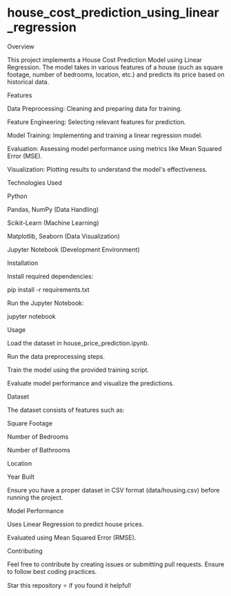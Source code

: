 # house_cost_prediction_using_linear_regression
Overview

This project implements a House Cost Prediction Model using Linear Regression. The model takes in various features of a house (such as square footage, number of bedrooms, location, etc.) and predicts its price based on historical data.

Features

Data Preprocessing: Cleaning and preparing data for training.

Feature Engineering: Selecting relevant features for prediction.

Model Training: Implementing and training a linear regression model.

Evaluation: Assessing model performance using metrics like Mean Squared Error (MSE).

Visualization: Plotting results to understand the model's effectiveness.

Technologies Used

Python

Pandas, NumPy (Data Handling)

Scikit-Learn (Machine Learning)

Matplotlib, Seaborn (Data Visualization)

Jupyter Notebook (Development Environment)

Installation

Install required dependencies:

pip install -r requirements.txt

Run the Jupyter Notebook:

jupyter notebook

Usage

Load the dataset in house_price_prediction.ipynb.

Run the data preprocessing steps.

Train the model using the provided training script.

Evaluate model performance and visualize the predictions.

Dataset

The dataset consists of features such as:

Square Footage

Number of Bedrooms

Number of Bathrooms

Location

Year Built

Ensure you have a proper dataset in CSV format (data/housing.csv) before running the project.

Model Performance

Uses Linear Regression to predict house prices.

Evaluated using Mean Squared Error (RMSE).

Contributing

Feel free to contribute by creating issues or submitting pull requests. Ensure to follow best coding practices.


Star this repository ⭐ if you found it helpful!
